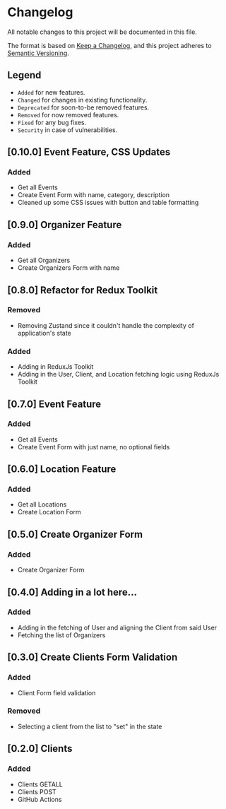 # Changelog

All notable changes to this project will be documented in this file.

The format is based on [Keep a Changelog](https://keepachangelog.com/en/1.1.0/),
and this project adheres to [Semantic Versioning](https://semver.org/spec/v2.0.0.html).

## Legend

- `Added` for new features.
- `Changed` for changes in existing functionality.
- `Deprecated` for soon-to-be removed features.
- `Removed` for now removed features.
- `Fixed` for any bug fixes.
- `Security` in case of vulnerabilities.

## [0.10.0] Event Feature, CSS Updates

### Added

- Get all Events
- Create Event Form with name, category, description
- Cleaned up some CSS issues with button and table formatting

## [0.9.0] Organizer Feature

### Added

- Get all Organizers
- Create Organizers Form with name

## [0.8.0] Refactor for Redux Toolkit

### Removed

- Removing Zustand since it couldn't handle the complexity of application's state

### Added

- Adding in ReduxJs Toolkit
- Adding in the User, Client, and Location fetching logic using ReduxJs Toolkit

## [0.7.0] Event Feature

### Added

- Get all Events
- Create Event Form with just name, no optional fields

## [0.6.0] Location Feature

### Added

- Get all Locations
- Create Location Form

## [0.5.0] Create Organizer Form

### Added

- Create Organizer Form

## [0.4.0] Adding in a lot here...

### Added

- Adding in the fetching of User and aligning the Client from said User
- Fetching the list of Organizers

## [0.3.0] Create Clients Form Validation

### Added

- Client Form field validation

### Removed

- Selecting a client from the list to "set" in the state

## [0.2.0] Clients

### Added

- Clients GETALL
- Clients POST
- GitHub Actions
